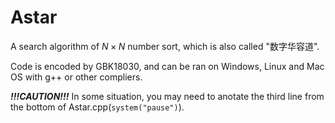 # Astar

  A search algorithm of $N \times N$ number sort, which is also called "数字华容道". 
  
  Code is encoded by GBK18030, and can be ran on Windows, Linux and Mac OS with g++ or other compliers.

  ***!!!CAUTION!!!*** In some situation, you may need to anotate the third line from the bottom of Astar.cpp(`system("pause")`).